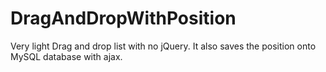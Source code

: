 # DragAndDropWithPosition

Very light Drag and drop list with no jQuery. It also saves the position onto MySQL database with ajax.
